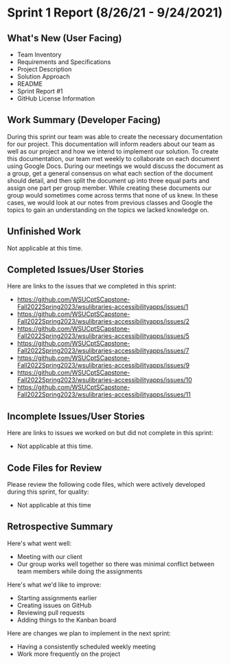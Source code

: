 # Sprint 1 Report (8/26/21 - 9/24/2021)

## What's New (User Facing)
 * Team Inventory
 * Requirements and Specifications
 * Project Description
 * Solution Approach
 * README
 * Sprint Report #1
 * GitHub License Information

## Work Summary (Developer Facing)
During this sprint our team was able to create the necessary documentation for our project. This documentation will inform readers about our team as well as our project and how we intend to implement our solution. To create this documentation, our team met weekly to collaborate on each document using Google Docs. During our meetings we would discuss the document as a group, get a general consensus on what each section of the document should detail, and then split the document up into three equal parts and assign one part per group member. While creating these documents our group would sometimes come across terms that none of us knew. In these cases, we would look at our notes from previous classes and Google the topics to gain an understanding on the topics we lacked knowledge on. 

## Unfinished Work
Not applicable at this time.

## Completed Issues/User Stories
Here are links to the issues that we completed in this sprint:

 * https://github.com/WSUCptSCapstone-Fall2022Spring2023/wsulibraries-accessibilityapps/issues/1
 * https://github.com/WSUCptSCapstone-Fall2022Spring2023/wsulibraries-accessibilityapps/issues/2
 * https://github.com/WSUCptSCapstone-Fall2022Spring2023/wsulibraries-accessibilityapps/issues/5
* https://github.com/WSUCptSCapstone-Fall2022Spring2023/wsulibraries-accessibilityapps/issues/7
* https://github.com/WSUCptSCapstone-Fall2022Spring2023/wsulibraries-accessibilityapps/issues/9
* https://github.com/WSUCptSCapstone-Fall2022Spring2023/wsulibraries-accessibilityapps/issues/10
* https://github.com/WSUCptSCapstone-Fall2022Spring2023/wsulibraries-accessibilityapps/issues/11
 
## Incomplete Issues/User Stories
 Here are links to issues we worked on but did not complete in this sprint:
 
 * Not applicable at this time.

## Code Files for Review
Please review the following code files, which were actively developed during this sprint, for quality:
 * Not applicable at this time
 
## Retrospective Summary
Here's what went well:
  * Meeting with our client
  * Our group works well together so there was minimal conflict between team members while doing the assignments
 
Here's what we'd like to improve:
   * Starting assignments earlier
   * Creating issues on GitHub
   * Reviewing pull requests
   * Adding things to the Kanban board
 
Here are changes we plan to implement in the next sprint:
   * Having a consistently scheduled weekly meeting
   * Work more frequently on the project
